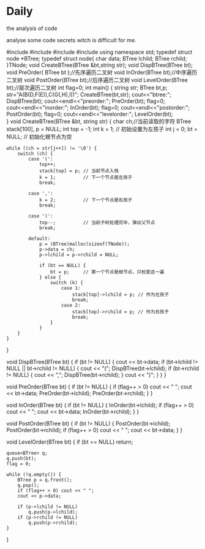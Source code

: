 # Daily
the analysis of code  


analyse some code secrets  witch is difficult for me.

#include<iostream>
#include <string>
#include <stack>
#include <queue> 
using namespace std;
typedef struct node *BTree;
typedef struct node{
    char data;
    BTree lchild;
    BTree rchild;
}TNode;
void CreateBTree(BTree &bt,string str);
void  DispBTree(BTree bt);
void PreOrder( BTree bt );//先序遍历二叉树
void InOrder(BTree bt);//中序遍历二叉树
void PostOrder(BTree bt);//后序遍历二叉树 
void LevelOrder(BTree bt);//层次遍历二叉树 
int flag=0;
int main()
{
    string str;
    BTree bt,p;
    str="A(B(D,F(E)),C(G(,H),I))";
    CreateBTree(bt,str);
    cout<<"btree:";
    DispBTree(bt);
    cout<<endl<<"preorder:";
    PreOrder(bt);
    flag=0;
    cout<<endl<<"inorder:";
    InOrder(bt);
    flag=0;
    cout<<endl<<"postorder:";
    PostOrder(bt);
    flag=0;
    cout<<endl<<"levelorder:";
     LevelOrder(bt);  
 } 
 void CreateBTree(BTree &bt, string str) {
    char ch;//当前读取的字符
    BTree stack[100], p = NULL;
    int top = -1;
    int k = 1; // 初始设置为左孩子
    int j = 0;
    bt = NULL; // 初始化根节点为空

    while ((ch = str[j++]) != '\0') {
        switch (ch) {
            case '(':
                top++;
                stack[top] = p; // 当前节点入栈
                k = 1;          // 下一个节点是左孩子
                break;
                
            case ',':
                k = 2;          // 下一个节点是右孩子
                break;
                
            case ')':
                top--;          // 当前子树处理完毕，弹出父节点
                break;
                
            default:
                p = (BTree)malloc(sizeof(TNode));
                p->data = ch;
                p->lchild = p->rchild = NULL;
                
                if (bt == NULL) {
                    bt = p;     // 第一个节点是根节点，只检查这一遍
                } else {
                    switch (k) {
                        case 1:
                            stack[top]->lchild = p; // 作为左孩子
                            break;
                        case 2:
                            stack[top]->rchild = p; // 作为右孩子
                            break;
                    }
                }
        }
    }
}

void DispBTree(BTree bt) {
    if (bt != NULL) {
        cout << bt->data;
        if (bt->lchild != NULL || bt->rchild != NULL) {
            cout << "(";
            DispBTree(bt->lchild);
            if (bt->rchild != NULL) {
                cout << ",";
                DispBTree(bt->rchild);
            }
            cout << ")";
        }
    }
}

void PreOrder(BTree bt) {
    if (bt != NULL) {
        if (flag++ > 0) cout << " ";
        cout << bt->data;
        PreOrder(bt->lchild);
        PreOrder(bt->rchild);
    }
}

void InOrder(BTree bt) {
    if (bt != NULL) {
        InOrder(bt->lchild);
        if (flag++ > 0) cout << " ";
        cout << bt->data;
        InOrder(bt->rchild);
    }
}

void PostOrder(BTree bt) {
    if (bt != NULL) {
        PostOrder(bt->lchild);
        PostOrder(bt->rchild);
        if (flag++ > 0) cout << " ";
        cout << bt->data;
    }
}

void LevelOrder(BTree bt) {
    if (bt == NULL) return;
    
    queue<BTree> q;
    q.push(bt);
    flag = 0;
    
    while (!q.empty()) {
        BTree p = q.front();
        q.pop();
        if (flag++ > 0) cout << " ";
        cout << p->data;
        
        if (p->lchild != NULL)
            q.push(p->lchild);
        if (p->rchild != NULL)
            q.push(p->rchild);
    }
}
